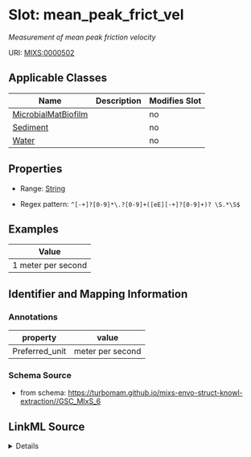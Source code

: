 # Slot: mean_peak_frict_vel


_Measurement of mean peak friction velocity_



URI: [MIXS:0000502](https://w3id.org/mixs/0000502)



<!-- no inheritance hierarchy -->




## Applicable Classes

| Name | Description | Modifies Slot |
| --- | --- | --- |
[MicrobialMatBiofilm](MicrobialMatBiofilm.md) |  |  no  |
[Sediment](Sediment.md) |  |  no  |
[Water](Water.md) |  |  no  |







## Properties

* Range: [String](String.md)

* Regex pattern: `^[-+]?[0-9]*\.?[0-9]+([eE][-+]?[0-9]+)? \S.*\S$`






## Examples

| Value |
| --- |
| 1 meter per second |

## Identifier and Mapping Information





### Annotations

| property | value |
| --- | --- |
| Preferred_unit | meter per second |



### Schema Source


* from schema: https://turbomam.github.io/mixs-envo-struct-knowl-extraction//GSC_MIxS_6




## LinkML Source

<details>
```yaml
name: mean_peak_frict_vel
annotations:
  Preferred_unit:
    tag: Preferred_unit
    value: meter per second
description: Measurement of mean peak friction velocity
title: mean peak friction velocity
notes:
- mean
- peak
- velocity
examples:
- value: 1 meter per second
from_schema: https://turbomam.github.io/mixs-envo-struct-knowl-extraction//GSC_MIxS_6
rank: 1000
slot_uri: MIXS:0000502
multivalued: false
alias: mean_peak_frict_vel
domain_of:
- MicrobialMatBiofilm
- Sediment
- Water
range: string
required: false
recommended: false
pattern: ^[-+]?[0-9]*\.?[0-9]+([eE][-+]?[0-9]+)? \S.*\S$

```
</details>